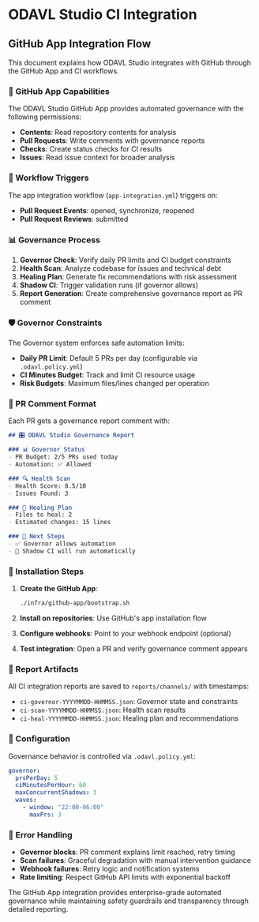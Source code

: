 # ODAVL Studio CI Integration

## GitHub App Integration Flow

This document explains how ODAVL Studio integrates with GitHub through the GitHub App and CI workflows.

### 🤖 GitHub App Capabilities

The ODAVL Studio GitHub App provides automated governance with the following permissions:

- **Contents**: Read repository contents for analysis
- **Pull Requests**: Write comments with governance reports
- **Checks**: Create status checks for CI results
- **Issues**: Read issue context for broader analysis

### 🔄 Workflow Triggers

The app integration workflow (`app-integration.yml`) triggers on:

- **Pull Request Events**: opened, synchronize, reopened
- **Pull Request Reviews**: submitted

### 📊 Governance Process

1. **Governor Check**: Verify daily PR limits and CI budget constraints
2. **Health Scan**: Analyze codebase for issues and technical debt
3. **Healing Plan**: Generate fix recommendations with risk assessment
4. **Shadow CI**: Trigger validation runs (if governor allows)
5. **Report Generation**: Create comprehensive governance report as PR comment

### 🛡️ Governor Constraints

The Governor system enforces safe automation limits:

- **Daily PR Limit**: Default 5 PRs per day (configurable via `.odavl.policy.yml`)
- **CI Minutes Budget**: Track and limit CI resource usage
- **Risk Budgets**: Maximum files/lines changed per operation

### 📝 PR Comment Format

Each PR gets a governance report comment with:

```markdown
## 🎛️ ODAVL Studio Governance Report

### 📊 Governor Status
- PR Budget: 2/5 PRs used today
- Automation: ✅ Allowed

### 🔍 Health Scan  
- Health Score: 8.5/10
- Issues Found: 3

### 🔧 Healing Plan
- Files to heal: 2
- Estimated changes: 15 lines

### 🚀 Next Steps
- ✅ Governor allows automation
- 🔄 Shadow CI will run automatically
```

### 🚀 Installation Steps

1. **Create the GitHub App**:
   ```bash
   ./infra/github-app/bootstrap.sh
   ```

2. **Install on repositories**: Use GitHub's app installation flow

3. **Configure webhooks**: Point to your webhook endpoint (optional)

4. **Test integration**: Open a PR and verify governance comment appears

### 📁 Report Artifacts

All CI integration reports are saved to `reports/channels/` with timestamps:

- `ci-governor-YYYYMMDD-HHMMSS.json`: Governor state and constraints
- `ci-scan-YYYYMMDD-HHMMSS.json`: Health scan results
- `ci-heal-YYYYMMDD-HHMMSS.json`: Healing plan and recommendations

### 🔧 Configuration

Governance behavior is controlled via `.odavl.policy.yml`:

```yaml
governor:
  prsPerDay: 5
  ciMinutesPerHour: 60
  maxConcurrentShadows: 3
  waves:
    - window: "22:00-06:00"
      maxPrs: 3
```

### 🚨 Error Handling

- **Governor blocks**: PR comment explains limit reached, retry timing
- **Scan failures**: Graceful degradation with manual intervention guidance  
- **Webhook failures**: Retry logic and notification systems
- **Rate limiting**: Respect GitHub API limits with exponential backoff

The GitHub App integration provides enterprise-grade automated governance while maintaining safety guardrails and transparency through detailed reporting.